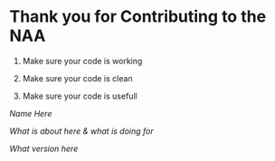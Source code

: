 # Thank you for Contributing to the NAA

1. Make sure your code is working

2. Make sure your code is clean

3. Make sure your code is usefull

*Name Here*

*What is about here & what is doing for*

*What version here*
